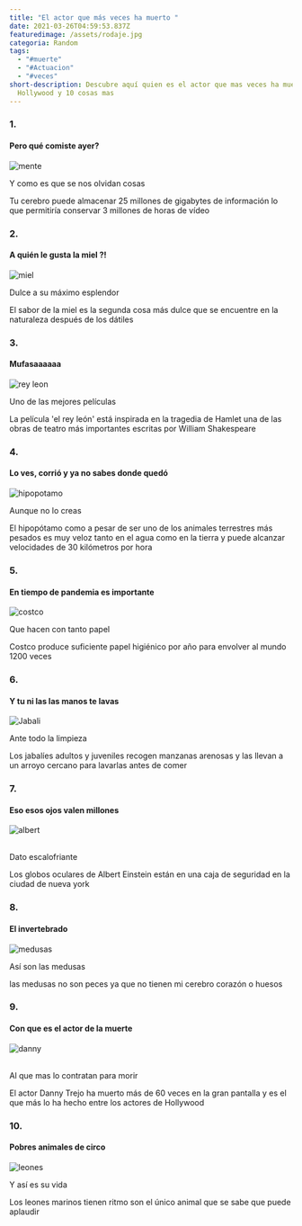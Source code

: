 ```yaml
---
title: "El actor que más veces ha muerto "
date: 2021-03-26T04:59:53.837Z
featuredimage: /assets/rodaje.jpg
categoria: Random
tags:
  - "#muerte"
  - "#Actuacion"
  - "#veces"
short-description: Descubre aquí quien es el actor que mas veces ha muerto en
  Hollywood y 10 cosas mas
---
```

### 1.

#### Pero qué comiste ayer?

![mente ](/assets/cerebor.jpg "mente ")

Y como es que se nos olvidan cosas <br/>



Tu cerebro puede almacenar 25 millones de gigabytes de información lo que permitiría conservar 3 millones de horas de vídeo 

### 2.

#### A quién le gusta la miel ?!

![miel ](/assets/mieeel.jpg "miel")

Dulce a su máximo esplendor <br/>

El sabor de la miel es la segunda cosa más dulce que se encuentre en la naturaleza después de los dátiles 



### 3.

#### Mufasaaaaaa

![rey leon](/assets/elreyleon.jpg "rey leon")

Uno de las mejores películas <br/>

La película 'el rey león' está inspirada en la tragedia de Hamlet una de las obras de teatro más importantes escritas por William Shakespeare

### 4.

#### Lo ves, corrió y ya no sabes donde quedó 

![hipopotamo](/assets/hipo.jpg "hipopotamo ")



Aunque no lo creas <br/>

El hipopótamo como a pesar de ser uno de los animales terrestres más pesados es muy veloz tanto en el agua como en la tierra y puede alcanzar velocidades de 30 kilómetros por hora

### 5.

#### En tiempo de pandemia es importante 

![costco ](/assets/costco.png "costco ")

Que hacen con tanto papel <br/>

Costco produce suficiente papel higiénico por año para envolver al mundo 1200 veces



### 6.

#### Y tu ni las las manos te lavas 

![Jabali](/assets/jabli.jpg "Jabali ")

Ante todo la limpieza <br/>

Los jabalíes adultos y juveniles recogen manzanas arenosas y las llevan a un arroyo cercano para lavarlas antes de comer

### 7.

#### Eso esos ojos valen millones 

![albert ](/assets/albert.jpg "albert")

\
Dato escalofriante <br/>



Los globos oculares de Albert Einstein están en una caja de seguridad en la ciudad de nueva york



### 8.

#### El invertebrado 

![medusas](/assets/medusas.jpeg "medusas")



Así son las medusas <br/>

las medusas no son peces ya que no tienen mi cerebro corazón o huesos

### 9.

#### Con que es el actor de la muerte 

![danny](/assets/danny.jpg "danny")

\
Al que mas lo contratan para morir <br/>

El actor Danny Trejo ha muerto más de 60 veces en la gran pantalla y es el que más lo ha hecho entre los actores de Hollywood

### 10.

#### Pobres animales de circo 

![leones ](/assets/leones.jpg "leones ")

Y así es su vida <br/>



Los leones marinos tienen ritmo son el único animal que se sabe que puede aplaudir